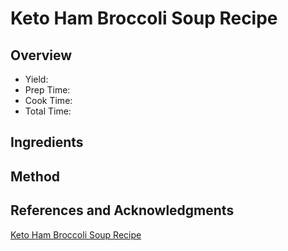 # Keto Ham Broccoli Soup Recipe

## Overview

- Yield:
- Prep Time:
- Cook Time:
- Total Time:

## Ingredients


## Method



## References and Acknowledgments

[Keto Ham Broccoli Soup Recipe](https://www.eatthis.com/keto-ham-broccoli-soup-recipe/)
